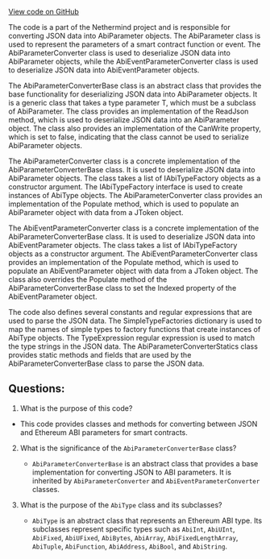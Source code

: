 [View code on GitHub](https://github.com/nethermindeth/nethermind/Nethermind.Blockchain/Contracts/Json/AbiParameterConverter.cs)

The code is a part of the Nethermind project and is responsible for converting JSON data into AbiParameter objects. The AbiParameter class is used to represent the parameters of a smart contract function or event. The AbiParameterConverter class is used to deserialize JSON data into AbiParameter objects, while the AbiEventParameterConverter class is used to deserialize JSON data into AbiEventParameter objects. 

The AbiParameterConverterBase class is an abstract class that provides the base functionality for deserializing JSON data into AbiParameter objects. It is a generic class that takes a type parameter T, which must be a subclass of AbiParameter. The class provides an implementation of the ReadJson method, which is used to deserialize JSON data into an AbiParameter object. The class also provides an implementation of the CanWrite property, which is set to false, indicating that the class cannot be used to serialize AbiParameter objects.

The AbiParameterConverter class is a concrete implementation of the AbiParameterConverterBase class. It is used to deserialize JSON data into AbiParameter objects. The class takes a list of IAbiTypeFactory objects as a constructor argument. The IAbiTypeFactory interface is used to create instances of AbiType objects. The AbiParameterConverter class provides an implementation of the Populate method, which is used to populate an AbiParameter object with data from a JToken object. 

The AbiEventParameterConverter class is a concrete implementation of the AbiParameterConverterBase class. It is used to deserialize JSON data into AbiEventParameter objects. The class takes a list of IAbiTypeFactory objects as a constructor argument. The AbiEventParameterConverter class provides an implementation of the Populate method, which is used to populate an AbiEventParameter object with data from a JToken object. The class also overrides the Populate method of the AbiParameterConverterBase class to set the Indexed property of the AbiEventParameter object.

The code also defines several constants and regular expressions that are used to parse the JSON data. The SimpleTypeFactories dictionary is used to map the names of simple types to factory functions that create instances of AbiType objects. The TypeExpression regular expression is used to match the type strings in the JSON data. The AbiParameterConverterStatics class provides static methods and fields that are used by the AbiParameterConverterBase class to parse the JSON data.
## Questions: 
 1. What is the purpose of this code?
   - This code provides classes and methods for converting between JSON and Ethereum ABI parameters for smart contracts.

2. What is the significance of the `AbiParameterConverterBase` class?
   - `AbiParameterConverterBase` is an abstract class that provides a base implementation for converting JSON to ABI parameters. It is inherited by `AbiParameterConverter` and `AbiEventParameterConverter` classes.

3. What is the purpose of the `AbiType` class and its subclasses?
   - `AbiType` is an abstract class that represents an Ethereum ABI type. Its subclasses represent specific types such as `AbiInt`, `AbiUInt`, `AbiFixed`, `AbiUFixed`, `AbiBytes`, `AbiArray`, `AbiFixedLengthArray`, `AbiTuple`, `AbiFunction`, `AbiAddress`, `AbiBool`, and `AbiString`.
